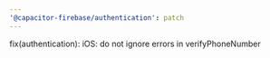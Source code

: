 ```yaml
---
'@capacitor-firebase/authentication': patch
---
```


fix(authentication): iOS: do not ignore errors in verifyPhoneNumber
